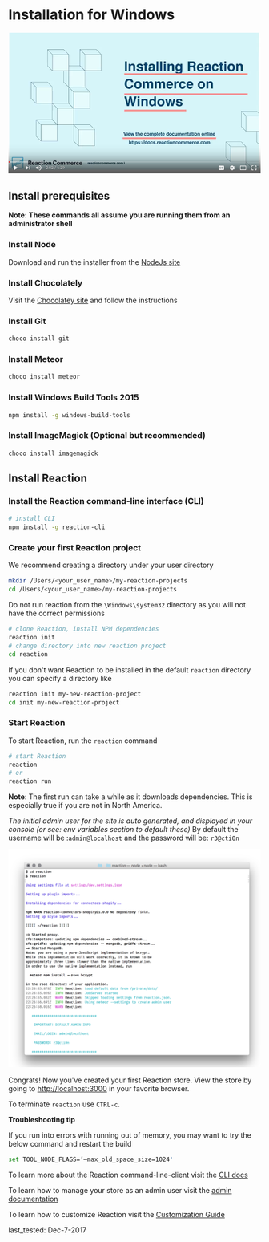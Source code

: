 # Installation for Windows

[![Installation Video](/assets/guide-installation-video-screenshot-windows.png)](https://www.youtube.com/watch?v=FCxLQFpppLo&t=1s)

## Install prerequisites

**Note: These commands all assume you are running them from an administrator shell**

### Install Node

Download and run the installer from the [NodeJs site](https://nodejs.org)

### Install Chocolately

Visit the [Chocolatey site](https://chocolatey.org/install) and follow the instructions

### Install Git

```sh
choco install git
```

### Install Meteor

```sh
choco install meteor
```

### Install Windows Build Tools 2015

```sh
npm install -g windows-build-tools
```

### Install ImageMagick (Optional but recommended)

```sh
choco install imagemagick
```

## Install Reaction

### Install the Reaction command-line interface (CLI)

```sh
# install CLI
npm install -g reaction-cli
```

### Create your first Reaction project

We recommend creating a directory under your user directory

```sh
mkdir /Users/<your_user_name>/my-reaction-projects
cd /Users/<your_user_name>/my-reaction-projects
```

Do not run reaction from the `\Windows\system32` directory as you will not have the correct permissions

```sh
# clone Reaction, install NPM dependencies
reaction init
# change directory into new reaction project
cd reaction
```

If you don't want Reaction to be installed in the default `reaction` directory you can
specify a directory like

```sh
reaction init my-new-reaction-project
cd init my-new-reaction-project
```

### Start Reaction

To start Reaction, run the `reaction` command

```sh
# start Reaction
reaction
# or
reaction run
```

**Note**: The first run can take a while as it downloads dependencies. This is especially true if you are not in North America.

_The initial admin user for the site is auto generated, and displayed in your console (or see: env variables section to default these)_ By default the username will be :`admin@localhost` and the password will be: `r3@cti0n`

![](/assets/guide-installation-default-user.png)

Congrats! Now you've created your first Reaction store. View the store by going to <http://localhost:3000> in your favorite browser.

To terminate `reaction` use `CTRL-c`.

**Troubleshooting tip**

If you run into errors with running out of memory, you may want to try the below command and restart the build

```sh
set TOOL_NODE_FLAGS=’–max_old_space_size=1024'
```


To learn more about the Reaction command-line-client visit the [CLI docs](/developer/installation/reaction-cli.md)

To learn how to manage your store as an admin user visit the [admin documentation](/admin/dashboard.md)

To learn how to customize Reaction visit the [Customization Guide](/developer/tutorial/introduction.md)

last_tested: Dec-7-2017
